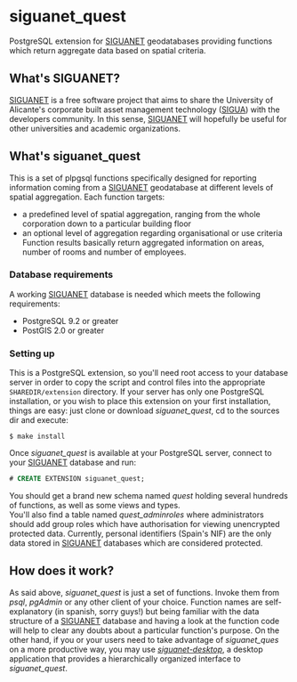 siguanet_quest
==============

PostgreSQL extension for [SIGUANET](https://github.com/labgeo/siguanet-dbsetup) geodatabases providing functions which return aggregate data based on spatial criteria.

## What's SIGUANET?
[SIGUANET](https://github.com/labgeo/siguanet-dbsetup) is a free software project that aims to share the University of Alicante's corporate built asset management technology ([SIGUA](http://www.sigua.ua.es)) with the developers community.
In this sense, [SIGUANET](https://github.com/labgeo/siguanet-dbsetup) will hopefully be useful for other universities and academic organizations.

## What's siguanet_quest
This is a set of plpgsql functions specifically designed for reporting information coming from a [SIGUANET](https://github.com/labgeo/siguanet-dbsetup) geodatabase at different levels of spatial aggregation.
Each function targets:
* a predefined level of spatial aggregation, ranging from the whole corporation down to a particular building floor
* an optional level of aggregation regarding organisational or use criteria
Function results basically return aggregated information on areas, number of rooms and number of employees.

### Database requirements
A working [SIGUANET](https://github.com/labgeo/siguanet-dbsetup) database is needed which meets the following requirements:
* PostgreSQL 9.2 or greater
* PostGIS 2.0 or greater

### Setting up
This is a PostgreSQL extension, so you'll need root access to your database server in order to copy the script and control files into the appropriate `SHAREDIR/extension` directory.
If your server has only one PostgreSQL installation, or you wish to place this extension on your first installation, things are easy:
just clone or download *siguanet_quest*, cd to the sources dir and execute:  
```shell
$ make install
```  
  
Once *siguanet_quest* is available at your PostgreSQL server, connect to your [SIGUANET](https://github.com/labgeo/siguanet-dbsetup) database and run:
```sql
# CREATE EXTENSION siguanet_quest;
```
  
You should get a brand new schema named *quest* holding several hundreds of functions, as well as some views and types.  
You'll also find a table named *quest_adminroles* where administrators should add group roles which have authorisation for viewing unencrypted protected data.
Currently, personal identifiers (Spain's NIF) are the only data stored in [SIGUANET](https://github.com/labgeo/siguanet-dbsetup) databases which are considered protected.

## How does it work?
As said above, *siguanet_quest* is just a set of functions. Invoke them from *psql*, *pgAdmin* or any other client of your choice.
Function names are self-explanatory (in spanish, sorry guys!) but being familiar with the data structure of a [SIGUANET](https://github.com/labgeo/siguanet-dbsetup) database and having a look at the function code will help to clear any doubts about a particular function's purpose.
On the other hand, if you or your users need to take advantage of *siguanet_ques* on a more productive way, you may use [*siguanet-desktop*](https://github.com/labgeo/siguanet-desktop), a desktop application that provides a hierarchically organized interface to *siguanet_quest*.
